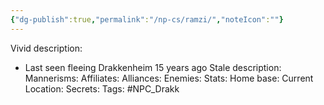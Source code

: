 ```yaml
---
{"dg-publish":true,"permalink":"/np-cs/ramzi/","noteIcon":""}
---
```


Vivid description:
- Last seen fleeing Drakkenheim 15 years ago
Stale description: 
Mannerisms: 
Affiliates: 
Alliances: 
Enemies: 
Stats: 
Home base: 
Current Location: 
Secrets: 
Tags: #NPC_Drakk 